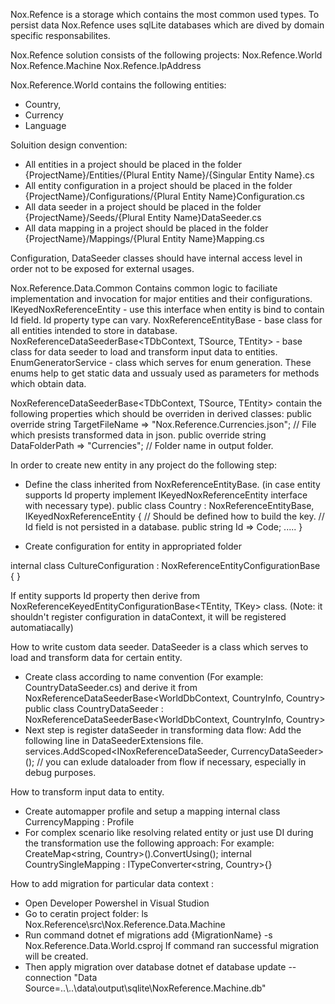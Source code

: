 Nox.Refence is a storage which contains the most common used types.
To persist data Nox.Refence uses sqlLite databases which are dived by domain specific responsabilites. 


Nox.Refence solution consists of the following projects:
Nox.Refence.World
Nox.Refence.Machine
Nox.Refence.IpAddress

Nox.Reference.World contains the following entities:
- Country,
- Currency
- Language



Soluition design convention:
- All entities in a project should be placed in the folder {ProjectName}/Entities/{Plural Entity Name}/{Singular Entity Name}.cs
- All entity configuration in a project should be placed in the folder {ProjectName}/Configurations/{Plural Entity Name}Configuration.cs
- All data seeder in a project should be placed in the folder {ProjectName}/Seeds/{Plural Entity Name}DataSeeder.cs
- All data mapping in a project should be placed in the folder {ProjectName}/Mappings/{Plural Entity Name}Mapping.cs

Configuration, DataSeeder classes should have internal access level in order not to be exposed for external usages.


Nox.Reference.Data.Common
Contains common logic to faciliate implementation and invocation for major entities and their configurations.
IKeyedNoxReferenceEntity<TKey>  - use this interface when entity is bind to contain Id field. Id property type can vary.
NoxReferenceEntityBase - base class for all entities intended to store in database.
NoxReferenceDataSeederBase<TDbContext, TSource, TEntity>  - base class for data seeder to load and transform input data to entities.
EnumGeneratorService - class which serves for enum generation. These enums help to get static data and ussualy used as parameters for methods which obtain data. 



NoxReferenceDataSeederBase<TDbContext, TSource, TEntity>  contain the following properties which should be overriden in derived classes:
    public override string TargetFileName => "Nox.Reference.Currencies.json"; // File which presists transformed data in json.
    public override string DataFolderPath => "Currencies"; // Folder name in output folder.


In order to create new entity in any project do the following step:
- Define the class inherited from NoxReferenceEntityBase.
(in case entity supports Id property implement  IKeyedNoxReferenceEntity<TKey> interface with necessary type).
public class Country : NoxReferenceEntityBase, IKeyedNoxReferenceEntity<string>
{
	// Should be defined how to build the key.
	// Id field is not persisted in a database.
    public string Id => Code;
	.....
}

- Create configuration for entity in appropriated folder

internal class CultureConfiguration : NoxReferenceEntityConfigurationBase<Culture>
{
}

If entity supports Id property then derive from NoxReferenceKeyedEntityConfigurationBase<TEntity, TKey>  class.
(Note: it shouldn't register configuration in dataContext, it will be registered automatiacally)


How to write custom data seeder.
DataSeeder is a class which serves to load and transform data for certain entity.

-  Create class according to name convention (For example: CountryDataSeeder.cs) and derive it from NoxReferenceDataSeederBase<WorldDbContext, CountryInfo, Country>
public class CountryDataSeeder : NoxReferenceDataSeederBase<WorldDbContext, CountryInfo, Country>
- Next step is register dataSeeder in transforming data flow:
Add the following line in DataSeederExtensions file.
services.AddScoped<INoxReferenceDataSeeder, CurrencyDataSeeder>(); // you can exlude dataloader from flow if necessary, especially in debug purposes.

How to transform input data to entity.
-   Create automapper profile and setup a mapping
 internal class CurrencyMapping : Profile
- For complex scenario like resolving related entity or just use DI during the transformation use the following approach:
 For example: CreateMap<string, Country>().ConvertUsing<CountrySingleMapping>();
 internal  CountrySingleMapping : ITypeConverter<string, Country>{}
 
 
 How to add migration for particular data context :
 - Open Developer Powershel in Visual Studion
 - Go to ceratin project folder: 
ls  Nox.Reference\src\Nox.Reference.Data.Machine
 - Run command 
 dotnet ef  migrations add {MigrationName}  -s Nox.Reference.Data.World.csproj
If command ran successful migration will be created.
 - Then apply migration over database
  dotnet ef database update --connection "Data Source=..\\..\\data\\output\\sqlite\\NoxReference.Machine.db"
 
